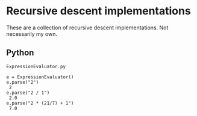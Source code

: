 # Recursive descent implementations

These are a collection of recursive descent implementations. Not necessarily my own.

## Python

`ExpressionEvaluator.py`

```
e = ExpressionEvaluator()
e.parse("2")
 2
e.parse("2 / 1")
 2.0
e.parse("2 * (21/7) + 1")
 7.0
```
